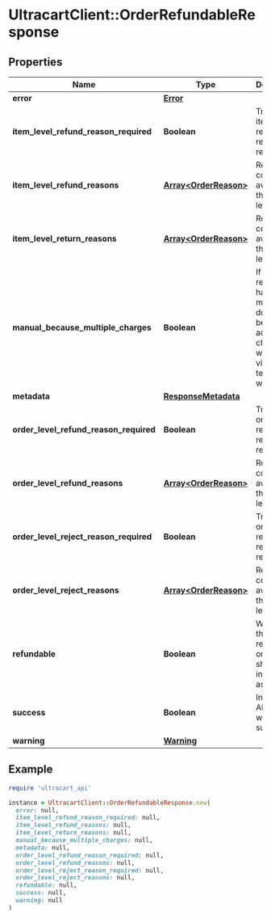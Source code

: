 # UltracartClient::OrderRefundableResponse

## Properties

| Name | Type | Description | Notes |
| ---- | ---- | ----------- | ----- |
| **error** | [**Error**](Error.md) |  | [optional] |
| **item_level_refund_reason_required** | **Boolean** | True if the item level refund reason is required | [optional] |
| **item_level_refund_reasons** | [**Array&lt;OrderReason&gt;**](OrderReason.md) | Reason codes available at the item level. | [optional] |
| **item_level_return_reasons** | [**Array&lt;OrderReason&gt;**](OrderReason.md) | Return codes available at the item level. | [optional] |
| **manual_because_multiple_charges** | **Boolean** | If true, this refund will have to be manually done because of additional charges with the virtual terminal were made | [optional] |
| **metadata** | [**ResponseMetadata**](ResponseMetadata.md) |  | [optional] |
| **order_level_refund_reason_required** | **Boolean** | True if the order level refund reason is required | [optional] |
| **order_level_refund_reasons** | [**Array&lt;OrderReason&gt;**](OrderReason.md) | Reason codes available at the order level. | [optional] |
| **order_level_reject_reason_required** | **Boolean** | True if the order level reject reason is required | [optional] |
| **order_level_reject_reasons** | [**Array&lt;OrderReason&gt;**](OrderReason.md) | Reject codes available at the order level. | [optional] |
| **refundable** | **Boolean** | Whether the order is refundable or not.  Null should be interpreted as false. | [optional] |
| **success** | **Boolean** | Indicates if API call was successful | [optional] |
| **warning** | [**Warning**](Warning.md) |  | [optional] |

## Example

```ruby
require 'ultracart_api'

instance = UltracartClient::OrderRefundableResponse.new(
  error: null,
  item_level_refund_reason_required: null,
  item_level_refund_reasons: null,
  item_level_return_reasons: null,
  manual_because_multiple_charges: null,
  metadata: null,
  order_level_refund_reason_required: null,
  order_level_refund_reasons: null,
  order_level_reject_reason_required: null,
  order_level_reject_reasons: null,
  refundable: null,
  success: null,
  warning: null
)
```

